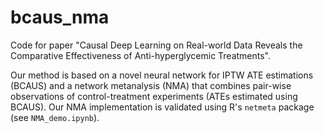 # bcaus_nma
Code for paper "Causal Deep Learning on Real-world Data Reveals 
the Comparative Effectiveness of Anti-hyperglycemic 
Treatments".

Our method is based on a novel neural network for IPTW ATE estimations 
(BCAUS) and a network metanalysis (NMA) that combines pair-wise 
observations of control-treatment experiments (ATEs estimated using BCAUS). 
Our NMA implementation is validated using R's `netmeta` package 
(see `NMA_demo.ipynb`).
